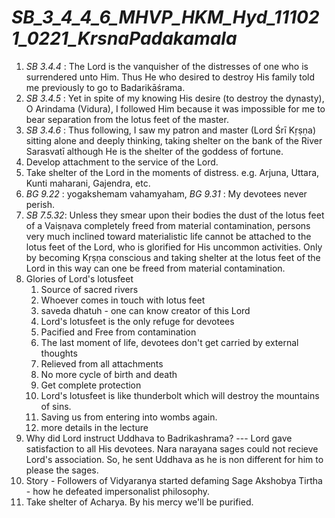 # *SB_3_4_4_6_MHVP_HKM_Hyd_111021_0221_KrsnaPadakamala*

1. *SB 3.4.4* : The Lord is the vanquisher of the distresses of one who is surrendered unto Him. Thus He who desired to destroy His family told me previously to go to Badarikāśrama.
2. *SB 3.4.5* : Yet in spite of my knowing His desire (to destroy the dynasty), O Arindama (Vidura), I followed Him because it was impossible for me to bear separation from the lotus feet of the master.
3. *SB 3.4.6* : Thus following, I saw my patron and master (Lord Śrī Kṛṣṇa) sitting alone and deeply thinking, taking shelter on the bank of the River Sarasvatī although He is the shelter of the goddess of fortune.
4. Develop attachment to the service of the Lord.
5. Take shelter of the Lord in the moments of distress. e.g. Arjuna, Uttara, Kunti maharani, Gajendra, etc.
6. *BG 9.22* : yogakshemam vahamyaham, *BG 9.31* : My devotees never perish.
7. *SB 7.5.32*: Unless they smear upon their bodies the dust of the lotus feet of a Vaiṣṇava completely freed from material contamination, persons very much inclined toward materialistic life cannot be attached to the lotus feet of the Lord, who is glorified for His uncommon activities. Only by becoming Kṛṣṇa conscious and taking shelter at the lotus feet of the Lord in this way can one be freed from material contamination.
8. Glories of Lord's lotusfeet
   1. Source of sacred rivers 
   2. Whoever comes in touch with lotus feet 
   3. saveda dhatuh - one can know creator of this Lord
   4. Lord's lotusfeet is the only refuge for devotees
   5. Pacified and Free from contamination
   6. The last moment of life, devotees don't get carried by external thoughts
   7. Relieved from all attachments
   8. No more cycle of birth and death
   9. Get complete protection
   10. Lord's lotusfeet is like thunderbolt which will destroy the mountains of sins.
   11. Saving us from entering into wombs again.
   12. more details in the lecture
9. Why did Lord instruct Uddhava to Badrikashrama? --- Lord gave satisfaction to all His devotees. Nara narayana sages could not recieve Lord's association. So, he sent Uddhava as he is non different for him to please the sages.
10. Story - Followers of Vidyaranya started defaming Sage Akshobya Tirtha - how he defeated impersonalist philosophy.
11. Take shelter of Acharya. By his mercy we'll be purified.